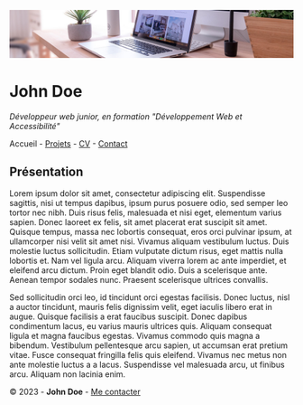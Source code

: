 ![desk-banner](img/desk-banner.jpg)

# John Doe
_Développeur web junior, en formation "Développement Web et Accessibilité"_

Accueil - [Projets](projets.md) - [CV](CV.md) - [Contact](contact.md)

## Présentation

Lorem ipsum dolor sit amet, consectetur adipiscing elit. Suspendisse sagittis, nisi ut tempus dapibus, ipsum purus posuere odio, sed semper leo tortor nec nibh. Duis risus felis, malesuada et nisi eget, elementum varius sapien. Donec laoreet ex felis, sit amet placerat erat suscipit sit amet. Quisque tempus, massa nec lobortis consequat, eros orci pulvinar ipsum, at ullamcorper nisi velit sit amet nisi. Vivamus aliquam vestibulum luctus. Duis molestie luctus sollicitudin. Etiam vulputate dictum risus, eget mattis nulla lobortis et. Nam vel ligula arcu. Aliquam viverra lorem ac ante imperdiet, et eleifend arcu dictum. Proin eget blandit odio. Duis a scelerisque ante. Aenean tempor sodales nunc. Praesent scelerisque ultrices convallis.

Sed sollicitudin orci leo, id tincidunt orci egestas facilisis. Donec luctus, nisl a auctor tincidunt, mauris felis dignissim velit, eget iaculis libero erat in augue. Quisque facilisis a erat faucibus suscipit. Donec dapibus condimentum lacus, eu varius mauris ultrices quis. Aliquam consequat ligula et magna faucibus egestas. Vivamus commodo quis magna a bibendum. Vestibulum pellentesque arcu sapien, ut accumsan erat pretium vitae. Fusce consequat fringilla felis quis eleifend. Vivamus nec metus non ante molestie luctus a a lacus. Suspendisse vel malesuada arcu, ut finibus arcu. Aliquam non lacinia enim.  

© 2023 - **John Doe** - [Me contacter](contact.md)
